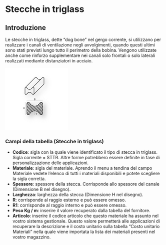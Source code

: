 # Stecche in triglass

## Introduzione
Le stecche in triglass, dette “dog bone” nel  gergo corrente, si utilizzano per realizzare i canali di ventilazione negli avvolgimenti, quando questi ultimi sono stati previsti lungo tutto il perimetro della bobina. Vengono utilizzate anche come rinforzo supplementare nei canali solo frontali o solo laterali realizzati mediante distanziatori in acciaio.

<img src="img/SteccheTriglass.png" height="200px">

### Campi della tabella (Stecche in triglass)

- **Codice**: sigla con la quale viene identificato il tipo di stecca in triglass. Sigla corrente = STTR.
Altre forme potrebbero essere definite in fase di personalizzazione delle applicazioni.
- **Materiale**:  sigla del materiale. Aprendo il menu a tendina del campo Materiale vedete l’elenco di tutti i materiali disponibili e potete scegliere la sigla corretta.
- **Spessore**: spessore della stecca. Corrisponde allo spessore del canale (Dimensione B nel disegno).
- **Larghezza**: larghezza della stecca (Dimensione H nel disegno).
- **R**: corrisponde al raggio esterno e può essere omesso.
- **R1**: corrisponde al raggio interno e può essere omesso.
- **Peso Kg / m**: inserire il valore recuperato dalla tabella del fornitore.
- **Articolo**: inserire il codice articolo che questo materiale ha assunto nel vostro sistema gestionale. Questo valore permetterà alle applicazioni di recuperare la descrizione e il costo unitario sulla tabella “Costo unitario Materiali” nella quale viene importata la lista dei materiali presenti nel vostro magazzino.
